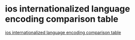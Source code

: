 # ios internationalized language encoding comparison table
[ios internationalized language encoding comparison table](https://aiwithcloud.com/2022/09/19/ios_internationalized_language_encoding_comparison_table/)